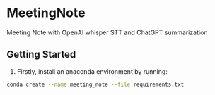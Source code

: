 # MeetingNote
Meeting Note with OpenAI whisper STT and ChatGPT summarization
## Getting Started
1. Firstly, install an anaconda environment by running:
```bash
conda create --name meeting_note --file requirements.txt
```
